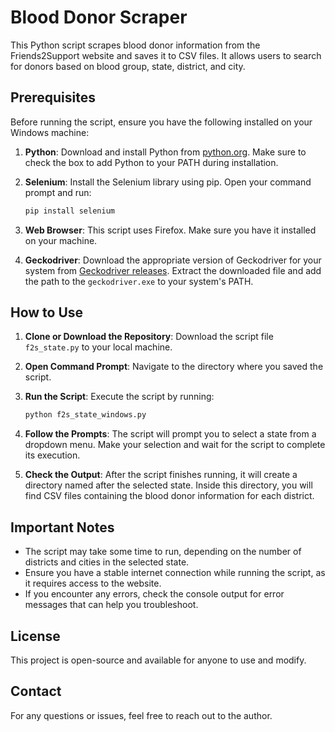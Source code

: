 # Blood Donor Scraper

This Python script scrapes blood donor information from the Friends2Support website and saves it to CSV files. It allows users to search for donors based on blood group, state, district, and city.

## Prerequisites

Before running the script, ensure you have the following installed on your Windows machine:

1. **Python**: Download and install Python from [python.org](https://www.python.org/downloads/). Make sure to check the box to add Python to your PATH during installation.

2. **Selenium**: Install the Selenium library using pip. Open your command prompt and run:
   ```bash
   pip install selenium
   ```

3. **Web Browser**: This script uses Firefox. Make sure you have it installed on your machine.

4. **Geckodriver**: Download the appropriate version of Geckodriver for your system from [Geckodriver releases](https://github.com/mozilla/geckodriver/releases). Extract the downloaded file and add the path to the `geckodriver.exe` to your system's PATH.

## How to Use

1. **Clone or Download the Repository**: Download the script file `f2s_state.py` to your local machine.

2. **Open Command Prompt**: Navigate to the directory where you saved the script.

3. **Run the Script**: Execute the script by running:
   ```bash
   python f2s_state_windows.py
   ```

4. **Follow the Prompts**: The script will prompt you to select a state from a dropdown menu. Make your selection and wait for the script to complete its execution.

5. **Check the Output**: After the script finishes running, it will create a directory named after the selected state. Inside this directory, you will find CSV files containing the blood donor information for each district.

## Important Notes

- The script may take some time to run, depending on the number of districts and cities in the selected state.
- Ensure you have a stable internet connection while running the script, as it requires access to the website.
- If you encounter any errors, check the console output for error messages that can help you troubleshoot.

## License

This project is open-source and available for anyone to use and modify.

## Contact

For any questions or issues, feel free to reach out to the author.
